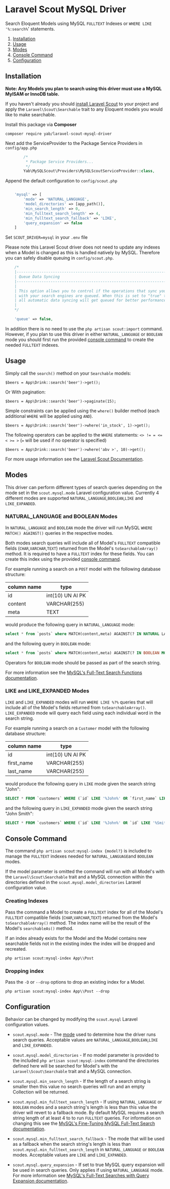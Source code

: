 Laravel Scout MySQL Driver
==========================

Search Eloquent Models using MySQL `FULLTEXT` Indexes or `WHERE LIKE '%:search%`' statements.

1. [Installation](#installation)
2. [Usage](#usage)
3. [Modes](#modes)
4. [Console Command](#console-command)
5. [Configuration](#configuration)


Installation <div id="installation"></div>
------------

**Note: Any Models you plan to search using this driver must use a MySQL MyISAM or InnoDB table.**

If you haven't already you should [install Laravel Scout](https://laravel.com/docs/5.3/scout#installation) to
your project and apply the `Laravel\Scout\Searchable` trait to any Eloquent models you would like to make searchable.

Install this package via **Composer**

`composer require yab/laravel-scout-mysql-driver`


Next add the ServiceProvider to the Package Service Providers in `config/app.php`

```php
        /*
         * Package Service Providers...
         */
        Yab\MySQLScout\Providers\MySQLScoutServiceProvider::class,
```

Append the default configuration to `config/scout.php`

```php

    'mysql' => [
        'mode' => 'NATURAL_LANGUAGE',
        'model_directories' => [app_path()],
        'min_search_length' => 0,
        'min_fulltext_search_length' => 4,
        'min_fulltext_search_fallback' => 'LIKE',
        'query_expansion' => false
    ]

```

Set `SCOUT_DRIVER=mysql` in your `.env` file

Please note this Laravel Scout driver does not need to update any indexes when a Model is changed as this is handled
natively by MySQL. Therefore you can safely disable queuing in `config/scout.php`.

```php
    /*
    |--------------------------------------------------------------------------
    | Queue Data Syncing
    |--------------------------------------------------------------------------
    |
    | This option allows you to control if the operations that sync your data
    | with your search engines are queued. When this is set to "true" then
    | all automatic data syncing will get queued for better performance.
    |
    */

    'queue' => false,
```

In addition there is no need to use the `php artisan scout:import` command. However, if you plan to use this driver in
either `NATURAL_LANGUAGE` or `BOOLEAN` mode you should first run the provided [console command](#console-command) to
create the needed `FULLTEXT` indexes.

Usage <div id="usage"></div>
-----

Simply call the `search()` method on your `Searchable` models:

`$beers = App\Drink::search('beer')->get();`

Or With pagination:

`$beers = App\Drink::search('beer')->paginate(15);`

Simple constraints can be applied using the `where()` builder method
(each additional `WHERE` will be applied using `AND`).

`$beers = App\Drink::search('beer')->where('in_stock', 1)->get();`

The following operators can be applied to the `WHERE` statements: `<> != = <= < >= >`
(`=` will be used if no operator is specified)

`$beers = App\Drink::search('beer')->where('abv >', 10)->get();`

For more usage information see the [Laravel Scout Documentation](https://laravel.com/docs/5.3/scout).

Modes <div id="modes"></div>
-----

This driver can perform different types of search queries depending on the mode set in the `scout.mysql.mode`
Laravel configuration value. Currently 4 different modes are supported `NATURAL_LANGUAGE`,`BOOLEAN`,`LIKE` and `LIKE_EXPANDED`.


### NATURAL_LANGUAGE and BOOLEAN Modes

In `NATURAL_LANGUAGE` and `BOOLEAN` mode the driver will run MySQL `WHERE MATCH() AGAINST()` queries in the
respective modes.

Both modes search queries will include all of Model's `FULLTEXT` compatible fields (`CHAR`,`VARCHAR`,`TEXT`)
returned from the Model's `toSearchableArray()` method. It is required to have a `FULLTEXT` index for these fields.
You can create  this index using the provided [console command](#console-command).

For example running a search on a `POST` model with the following database structure:

| column name | type             |
|-------------|------------------|
| id          | int(10) UN AI PK |
| content     | VARCHAR(255)     |
| meta        | TEXT             |


would produce the following query in `NATURAL_LANGUAGE` mode:


```sql
select * from `posts` where MATCH(content,meta) AGAINST(? IN NATURAL LANGUAGE MODE)
```

and the following query in `BOOLEAN` mode:

```sql
select * from `posts` where MATCH(content,meta) AGAINST(? IN BOOLEAN MODE)
```

Operators for `BOOLEAN` mode should be passed as part of the search string.


For more information see the
[MySQL's Full-Text Search Functions documentation](http://dev.mysql.com/doc/refman/5.7/en/fulltext-search.html).

### LIKE and LIKE_EXPANDED Modes

`LIKE` and `LIKE_EXPANDED` modes will run `WHERE LIKE %?%` queries that will include all of the Model's fields
returned from `toSearchableArray()`. `LIKE_EXPANDED` mode will query each field using each individual word in the search string.

For example running a search on a `Customer` model with the following database structure:

| column name | type             |
|-------------|------------------|
| id          | int(10) UN AI PK |
| first_name  | VARCHAR(255)     |
| last_name   | VARCHAR(255)     |

would produce the following query in `LIKE` mode given the search string "John":

```sql
SELECT * FROM `customers` WHERE (`id` LIKE '%John%' OR `first_name` LIKE '%John%' OR `last_name` LIKE '%JOHN%')
```

and the following query in `LIKE_EXPANDED` mode given the search string "John Smith":

```sql
SELECT * FROM `customers` WHERE (`id` LIKE '%John%' OR `id` LIKE '%Smith%' OR `first_name` LIKE '%John%' OR `first_name` LIKE '%Smith%' OR `last_name` LIKE '%John%' OR `last_name` LIKE '%Smith%')
```

Console Command <div id="console-command"></div>
---------------

The command `php artisan scout:mysql-index {model?}` is included to manage the `FULLTEXT` indexes needed for
`NATURAL_LANGUAGE`and `BOOLEAN` modes.

If the  model parameter is omitted the command will run with all Model's with the `Laravel\Scout\Searchable` trait
and a MySQL connection within the  directories defined in the `scout.mysql.model_directories` Laravel configuration value.

### Creating Indexes

Pass the command a Model to create a `FULLTEXT` index for all of the Model's `FULLTEXT` compatible fields
(`CHAR`,`VARCHAR`,`TEXT`) returned from the Model's `toSearchableArray()` method.  The index name will be the result of
the Model's `searchableAs()` method.

If an index already exists for the Model and the Model contains new searchable fields not in the existing index the
index will be dropped and recreated.

`php artisan scout:mysql-index App\\Post`

### Dropping index

Pass the `-D` or `--drop` options to drop an existing index for a Model.

`php artisan scout:mysql-index App\\Post --drop`

Configuration <div id="configuration"></div>
-------------

Behavior can be changed by modifying the `scout.mysql` Laravel configuration values.

* `scout.mysql.mode` - The [mode](#mode) used to determine how the driver runs search queries. Acceptable values are
`NATURAL_LANGUAGE`,`BOOLEAN`,`LIKE` and `LIKE_EXPANDED`.

* `scout.mysql.model_directories` - If no model parameter is provided to the included `php artisan scout:mysql-index`
command the directories defined here will be searched for Model's with the `Laravel\Scout\Searchable` trait
and a MySQL connection.

* `scout.mysql.min_search_length` - If the length of a search string is smaller then this value no search queries will
run and an empty Collection will be returned.

* `scout.mysql.min_fulltext_search_length` - If using `NATURAL_LANGUAGE` or `BOOLEAN` modes and a search string's length
is less than this value the driver will revert to a fallback mode. By default MySQL requires a search string length of at
least 4 to to run `FULLTEXT` queries. For information on changing this see the
[MySQL's Fine-Tuning MySQL Full-Text Search documentation](http://dev.mysql.com/doc/refman/5.7/en/fulltext-fine-tuning.html).

* `scout.mysql.min_fulltext_search_fallback` - The mode that will be used as a fallback when the search string's length
is less than `scout.mysql.min_fulltext_search_length` in `NATURAL_LANGUAGE` or `BOOLEAN` modes. Acceptable values are
`LIKE` and `LIKE_EXPANDED`.

* `scout.mysql.query_expansion` - If set to true MySQL query expansion will be used in search queries. Only applies if
using `NATURAL_LANGUAGE` mode. For more information see
[MySQL's Full-Text Searches with Query Expansion documentation](http://dev.mysql.com/doc/refman/5.7/en/fulltext-query-expansion.html).

